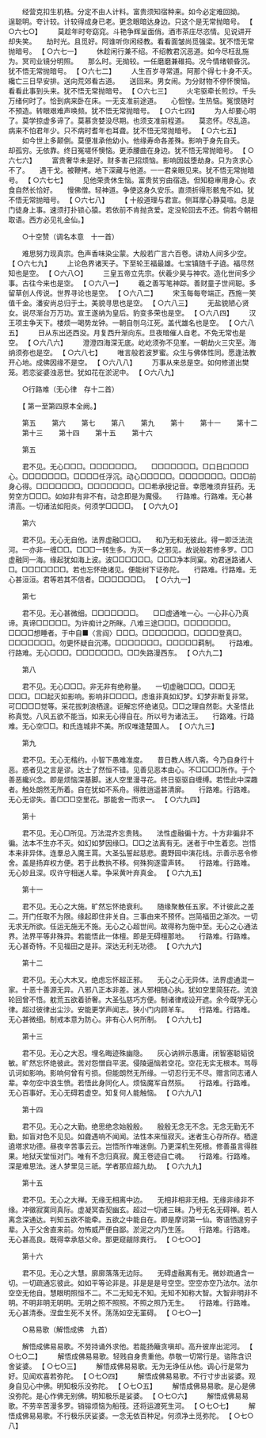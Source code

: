<!-- { "loadSidebar": true } -->
　　经营克扣生机梏。分定不由人计料。富贵须知宿种来。如今必定难回拗。　　逞聪明。夸计较。计较得成身已老。更念眼暗达身边。只这个是无常抛暗号。 【 ○六七○】 
　　莫趁年时夸窈窕。斗艳争辉呈面俏。酒市茶庄尽恣情。见说讲开却失笑。　　劫时光。且觅好。阿谁听你闲经教。看看面皱尚觅强梁。犹不悟无常抛暗号。 【 ○六七一】 
　　休趁闲行兼不绍。不绍教君沉恶道。如今尽枉乱施为。冥司业镜分明照。　　那么时。无拗较。一任磨磨兼碓捣。况今情绪顿昏沉。犹不悟无常抛暗号。 【 ○六七二】 
　　人生百岁寻常道。阿那个得七十身不夭。纔亡三日早安排。送向荒郊看古道。　　送回来。男女闹。为分财物不停怀懊恼。看看此事到头来。犹不悟无常抛暗号。 【 ○六七三】 
　　火宅驱牵长煎炒。千头万绪何时了。恰到病来卧在床。一无支准前途道。　　心恛惶。生热恼。冤恨随时不预造。转眼艰难声唤频。犹不悟无常抛暗号。 【 ○六七四】 
　　为人却要心明了。莫学掠虚多谛了。莫慕贪婪没尽期。也须支准前程道。　　莫恣怀。尽乱造。病来不怕君年少。只不病时耆年也耳聋。犹不悟无常抛暗号。 【 ○六七五】 
　　如今世上多颠倒。莫便准承他幼小。他缘寿命各差殊。影响于身先自夭。　　却孤穷。无依靠。终日冤嗟怀懊恼。更添腰曲在身边。犹不悟无常抛暗号。 【 ○六七六】 
　　富贵奢华未是好。财多害己招烦恼。影响因兹堕劫身。只为贪求心不了。　　遇干戈。被鞭拷。地下深藏与他道。一一君亲眼见来。犹不悟无常抛暗号。 【 ○六七七】 
　　见他荣贵休生恼。富贵贫穷由宿造。但知稳审用身心。衣食自然长恰好。　　慢佛僧。轻神道。争使这身久安乐。直须折得形骸鬼不如。犹不悟无常抛暗号。 【 ○六七八】 
　　【 十般道理与君宣。侧耳摩心静莫喧。总是门徒身上事。速须打扑锁心猿。若依前不肯抛贪爱。定没轮回去不还。倘若今朝相取语。西方必见礼金仙。】 

　　○十空赞（调名本意　十一首） 

　　难思努力现真宗。色声香味染尘蒙。大般若广言六百卷。讲劝人间多少空。 【 ○六七九】 
　　上论色界诸天子。下至轮王福最雄。七宝镇随千子遶。福尽然知也是空。 【 ○六八○】 
　　三皇五帝立先宗。伏羲少昊与神农。造化世间多少事。古往今来也是空。 【 ○六八一】 
　　羲之善写笔神踪。善财童子世间聪。多留草创人传说。世界寻论也是空。 【 ○六八二】 
　　宋玉每每夸端正。西施一笑值千金。潘安尚总归于土。美貌寻思也是空。 【 ○六八三】 
　　无盐貌陋心贤女。说尽渐台万万功。宣王遂纳为皇后。豹变多荣也是空。 【 ○六八四】 
　　汉王项主争天下。楼烦一喝势龙钟。一朝自刎乌江死。盖代雄名也是空。 【 ○六八五】 
　　日从东出还西没。月复西升渐向东。旦夜暗催人自老。不免无常也是空。 【 ○六八六】 
　　澄澄四海深无底。屹屹须弥不见峯。一朝劫火三灾至。海纳须弥也是空。 【 ○六八七】 
　　唯言般若波罗蜜。众生与佛体性同。愿逢法教开心地。成佛因缘不是空。 【 ○六八八】 
　　万事从来总是空。如何修道出樊笼。若恋娑婆浊恶世。犹如花在淤泥中。 【 ○六八九】 

　　○行路难（无心律　存十二首） 

　　【 第一至第四原本全阙。】 

　　第五 
　　第六 
　　第七 
　　第八 
　　第九 
　　第十 
　　第十一 
　　第十二 
　　第十三 
　　第十四 
　　第十五 
　　第十六 

　　第五 

　　君不见。无心□□□。□□□□□□□。　　□□□□□□□。□口日口□□□心。□□□□□□□。□□□□任浮沉。动心□□□□□。□□□□□□□。□□□前身心得。□□□□□□□。□□□□□□□。□□希承授记音。幸愿唯须弃狂药。无劳空方□□□。如如非有非不有。动念即是为魔侵。　　行路难。行路难。无心甚清高。一切诸法如阳炎。何须学□□□□。 【 ○六九○】 

　　第六 

　　君不见。无心无自他。法界虚融□□□。　　和乃无和无彼此。得一即泛法流河。一亦非一缠□□。□□□一转生多。为灭一多之邪见。故说般若修多罗。□□虚融同一海。缘起犹如海上波。波□□□□□□。□□□净本同窠。劝君迷路诸人□。□□□□□□□。若也忘怀绝诸见。便能树下证弥陀。　　行路难。行路难。无心甚洹洹。君等若其不信者。□□□□□□□。 【 ○六九一】 

　　第七 

　　君不见。无心甚微细。□□□□□□□。　　□□虚通唯一心。一心非心乃真谛。真谛□□□□□。为许痴计之所眯。八难三途□□□。□□□□□□□。□□□□想睡者。于中自■〈言阎〉□□□。□□□□□□□。□□□□登真□。□□□□□□□。勿更怀疑自沉滞。□□□□□□□。□□□□□羁制。　　行路难。行路难。无心□□□。□□□□□□□。□□失路漫西东。 【 ○六九二】 

　　第八 

　　君不见。无心□□□。非无非有绝称量。　　一切虚融□□□。□□□无□□□。□□起灭如影响。影响非□□□□。虑谁非真如幻梦。幻梦非断复非常。可□□□□觉等。采花拔刺浪栖遑。讵解忘怀绝诸见。□□之理自然彰。大圣悟此称真觉。八风五欲不能当。如来无心得自在。所以号为诸法王。　　行路难。行路难。无心空□□。和氏连城非不美。所叹唯逢楚国人。 【 ○六九三】 

　　第九 

　　君不见。无心无楷约。小智下愚难准度。　　昔日教人练八斋。今乃自身行十恶。惑者见之言是谬。达士了然恒不错。见善见恶本由心。不□□□□所作。于个善恶纔兴念。即是烦恼深基脚。迷人空里漫寻花。终日驱驱自缠缚。若悟此中深趣者。触处朗然无所着。自在犹如不系舟。得胜逍遥甚清廓。　　行路难。行路难。无心无谬失。善□□□空里花。那能舍一而求一。 【 ○六九四】 

　　第十 

　　君不见。无心□所见。万法混齐忘贵贱。　　法性虚融徧十方。十方非徧非不徧。法本不生亦不灭。如幻如梦因缘□。□□之法离有无。迷者于中生着恋。岂悟本来非异体。连羣总入魔王罥。大圣弘誓起慈悲。鹿野园中演花线。示善示恶令修舍。盖是扬弃权方便。若于此教执不移。何殊狗逐雷声转。　　行路难。行路难。无心妙且深。叹许守相迷人辈。争采黄叶弃真金。 【 ○六九五】 

　　第十一 

　　君不见。无心之大施。旷然忘怀绝衰利。　　随缘聚散任五家。不计彼此之差二。开门任取不为限。缘起即住非关自。三事由来不预怀。岂简福田之渐次。一切无求无所欲。任运无施无不施。无心之心超世间。故得称为施中至。无心之心通法界。法界平等非殊异。若能悟此一体檀。即是无碍檀那地。　　行路难。行路难。无心甚奇特。不见福田之是非。深达无利无功德。 【 ○六九六】 

　　第十二 

　　君不见。无心大木叉。绝虑忘怀超正邪。　　无心之心无异体。法界虚通混一家。十恶十善源无异。八邪八正本非差。迷人邪相随心执。犹如空里简狂花。流浪轮回曾不悟。躭荒五欲着骄奢。大圣弘慈巧方便。制诸律戒设开遮。余今既学无心律。超过彼律出尘沙。安能更学声闻志。狭小门内顾羊车。　　行路难。行路难。无心甚微细。制戒本意为防心。非有心人何所制。 【 ○六九七】 

　　第十三 

　　君不见。无心之大忍。埋名晦迹殊幽隐。　　灰心讷辨示愚庸。闭智塞聪韬锐敏。旷然忘怀绝彼此。苦对怨憎自平泯。侵陵逼恼若空花。空花无实无根本。骂辱讥诃如影响。影响何曾有亏损。但能朗然无所缘。一切忍行无不尽。赠言同志诸人辈。幸勿空中浪生愤。若悟此身同化人。烦恼魔军自然殒。　　行路难。行路难。无心百事好。无心无碍若虚空。知复何人能触恼。 【 ○六九八】 

　　第十四 

　　君不见。无心之大勤。绝思绝念始殷殷。　　殷殷无念无不念。无念无勤无不勤。如盲对色不见见。如聋遇响不闻闻。法性本来恒寂灭。迷者生心存所存。栖遑遶塔求功德。昼夜辛苦事云云。岂悟所作唯迷倒。乃更深机生死根。修善虽言得胜果。地狱天堂恒对门。唯有不念归真寂。魔王卷迹自亡魂。　　行路难。行路难。深是难思法。迷人梦里见三祇。学者那应超九劫。 【 ○六九九】 

　　第十五 

　　君不见。无心之大禅。无缘无相离中边。　　无相非相非无相。无缘非缘非不缘。冲徽寂寞同真际。虚凝冥杳契幽玄。超过一切诸三昧。乃号无名无碍禅。若人离念深通达。判知五欲不能牵。五欲之中能自在。即是摩诃第一仙。寄语恓遑穷子辈。入于父舍直来前。勿怖威严便自鄙。淤泥之内乃生莲。　　行路难。行路难。无心甚高良。既得幸承慈父命。那更窥觎除粪行。 【 ○七○○】 

　　第十六 

　　君不见。无心之大慧。廓廓落落无边际。　　无碍虚融离有无。微妙疏通含一切。一切疏通忘彼此。如如平等论非是。非是是是号空空。空空亦空乃法尔。法尔空空无他自。慧眼明照恒不二。不二无知无不知。无知不知称大智。大智非明非不明。不明非明无明明。无明之照不照照。不照之照乃无生。　　行路难。行路难。无心甚清泰。涅盘生死不关怀。荡荡如空无罣碍。 【 ○七○一】 

　　○易易歌（解悟成佛　九首） 

　　解悟成佛易易歌。不劳持诵外求他。若能扬簸贪嗔却。高升彼岸出泥河。 【 ○七○二】 
　　解悟成佛易易歌。轻贱自身贵重他。恭敬一切常行是。谘陈含识舍娑婆。 【 ○七○三】 
　　解悟成佛易易歌。无为无诤任从他。调心行是常为好。见闻欢喜若弥陀。 【 ○七○四】 
　　解悟成佛易易歌。不行寸步出娑婆。观身自见心中佛。明知极乐没弥陀。 【 ○七○五】 
　　解悟成佛易易歌。是心是佛没弥陀。是心作佛无别佛。明知极乐是娑婆。 【 ○七○六】 
　　解悟成佛易易歌。不劳辛苦漫多罗。销镕烦恼为船筏。还将运渡死生河。 【 ○七○七】 
　　解悟成佛易易歌。不行极乐厌娑婆。一念无依百种足。何须净土觅弥陀。 【 ○七○八】 
